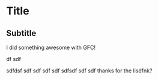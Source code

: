 # Title
## Subtitle

I did something awesome with GFC!
 
df
sdf
  
  

sdfdsf
sdf
sdf
sdf
sdf
sdfsdf
sdf
sdf
thanks for the lisdfnk?
